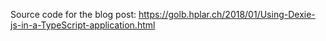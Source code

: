 Source code for the blog post: https://golb.hplar.ch/2018/01/Using-Dexie-js-in-a-TypeScript-application.html
